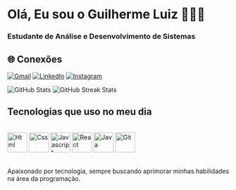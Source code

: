 # Olá, Eu sou o Guilherme Luiz 👨🏼‍💻
<h3>Estudante de Análise e Desenvolvimento de Sistemas</h3>

## 🌐 Conexões

[![Gmail](https://img.shields.io/badge/Gmail-D14836?style=for-the-badge&logo=gmail&logoColor=white)](mailto:guilherme0614@gmail.com)
[![LinkedIn](https://img.shields.io/badge/LinkedIn-0077B5?style=for-the-badge&logo=linkedin&logoColor=white)](https://www.linkedin.com/in/Guiilherme-Luiz)
[![Instagram](https://img.shields.io/badge/Instagram-E4405F?style=for-the-badge&logo=instagram&logoColor=white)](https://www.instagram.com/gui.luiz6)

<img src="https://github-readme-stats.vercel.app/api?username=GuiLuiz06&theme=dark&show_icons=true" alt="GitHub Stats"/>
<img src="https://github-readme-streak-stats.herokuapp.com/?user=GuiLuiz06&theme=dark&hide_border=false" alt="GitHub Streak Stats"/>

## Tecnologias que uso no meu dia

<div style="display: inline_block"><br/>
     <img height="45" src="https://cdn.jsdelivr.net/gh/devicons/devicon@latest/icons/html5/html5-original.svg" alt="Html" />
     <img height="45" src="https://cdn.jsdelivr.net/gh/devicons/devicon@latest/icons/css3/css3-original.svg" alt="Css" />
     <img height="45" src="https://cdn.jsdelivr.net/gh/devicons/devicon@latest/icons/javascript/javascript-original.svg" alt="Javascript" /> 
     <img height="45" src="https://cdn.jsdelivr.net/gh/devicons/devicon@latest/icons/react/react-original.svg" alt="React"/>
     <img height="45" src="https://cdn.jsdelivr.net/gh/devicons/devicon@latest/icons/java/java-original.svg" alt="Java" />
     <img height="45" src="https://cdn.jsdelivr.net/gh/devicons/devicon@latest/icons/git/git-original.svg" alt="Git"/>
</div><br/>

Apaixonado por tecnologia, sempre buscando aprimorar minhas habilidades na área da programação.



